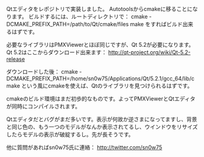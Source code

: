 Qtエディタをレポジトリで実装しました。
Autotoolsからcmakeに移ることになります。
ビルドするには、ルートディレクトリで：
     cmake -DCMAKE_PREFIX_PATH=/path/to/Qt/cmake/files
     make
をすればビルド出来るはずです。

必要なライブラリはPMXViewerとほぼ同じですが、Qt 5.2が必要になります。
Qt 5.2はここからダウンロード出来ます：
http://qt-project.org/wiki/Qt-5.2-release

ダウンロードした後：
cmake -DCMAKE_PREFIX_PATH=/home/sn0w75/Applications/Qt/5.2.1/gcc_64/lib/cmake
という風にcmakeを使えば、Qtのライブラリを見つけられるはずです。

cmakeのビルド環境はまだ初歩的なものです。よってPMXViewerとQtエディタが同時にコンパイルされます。

Qtエディタだとバグがまだ多いです。表示が何故か逆さまになってますし、背景と同じ色の、もう一つのモデルがなんか表示されてるし、ウインドウをリサイズしたらモデルの表示が破綻するし。先が長そうです。

他に質問があればsn0w75氏に連絡：
http://twitter.com/sn0w75
